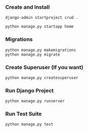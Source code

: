 
### Create and Install
```commandline
django-admin startproject crud .

python manage.py startapp home
```

### Migrations 
```commandline
python manage.py makemigrations 
python manage.py migrate 
```

### Create Superuser (If you want)
```commandline
python manage.py createsuperuser
```

### Run Django Project
```commandline
python manage.py runserver 
```

### Run Test Suite
```commandline
python manage.py test
```